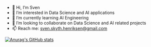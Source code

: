 - 👋 Hi, I’m Sven
- 👀 I’m interested in Data Science and AI applications
- 🌱 I’m currently learning AI Engineering
- 💞️ I’m looking to collaborate on Data Science and AI related projects
- 📫 Reach me: sven.skyth.henriksen@gmail.com

[![Anurag's GitHub stats](https://github-readme-stats.vercel.app/api?username=Pathi-rao&show_icons=true&?theme=onedork)](https://github.com/anuraghazra/github-readme-stats)
